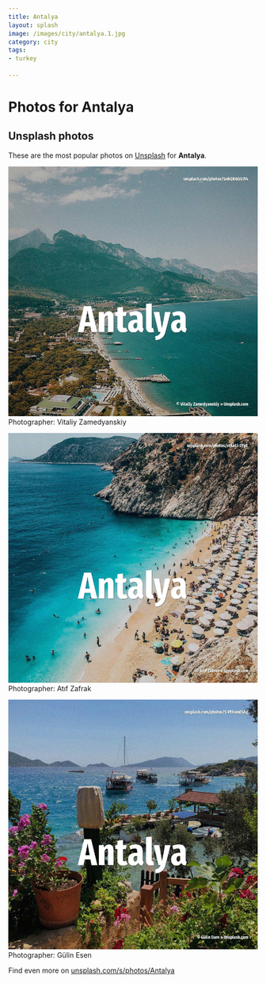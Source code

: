 ```yaml
---
title: Antalya
layout: splash
image: /images/city/antalya.1.jpg
category: city
tags:
- turkey

---
```

# Photos for Antalya
 
## Unsplash photos
These are the most popular photos on [Unsplash](https://unsplash.com) for **Antalya**.
 
![Antalya](/images/city/antalya.1.jpg)
Photographer:  Vitaliy Zamedyanskiy
 
![Antalya](/images/city/antalya.2.jpg)
Photographer:  Atıf Zafrak
 
![Antalya](/images/city/antalya.3.jpg)
Photographer:  Gülin Esen
 
Find even more on [unsplash.com/s/photos/Antalya](https://unsplash.com/s/photos/Antalya)
 
